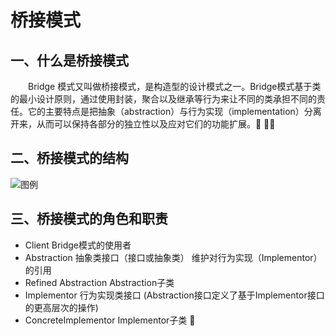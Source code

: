 # 桥接模式

## 一、什么是桥接模式

　　Bridge 模式又叫做桥接模式，是构造型的设计模式之一。Bridge模式基于类的最小设计原则，通过使用封装，聚合以及继承等行为来让不同的类承担不同的责任。它的主要特点是把抽象（abstraction）与行为实现（implementation）分离开来，从而可以保持各部分的独立性以及应对它们的功能扩展。


## 二、桥接模式的结构

![图例](file:///e:/onedrive/image/bridge.png)

## 三、桥接模式的角色和职责

- Client
    Bridge模式的使用者
- Abstraction
    抽象类接口（接口或抽象类）
    维护对行为实现（Implementor）的引用
- Refined Abstraction
    Abstraction子类
- Implementor
    行为实现类接口 (Abstraction接口定义了基于Implementor接口的更高层次的操作)
- ConcreteImplementor
    Implementor子类

